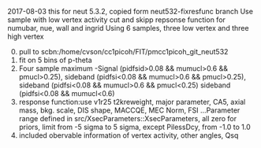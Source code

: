 2017-08-03
this for neut 5.3.2, copied form neut532-fixresfunc branch
Use sample with low vertex activity cut and skipp repsonse function for numubar, nue, wall and ingrid
Using 6 samples, three low vertex and three high vertex

0. pull to scbn:/home/cvson/cc1picoh/FIT/pmcc1picoh_git_neut532
1. fit on 5 bins of p-theta 
2. Four sample maximum -Signal (pidfsid>0.08 && mumucl>0.6 && pmucl>0.25), sideband (pidfsi<0.08 && mumucl>0.6 && pmucl>0.25), sideband (pidfsi<0.08 && mumucl>0.6 && pmucl<0.25) sideband (pidfsi<0.08 && mumucl<0.6)
3. response function:use v1r25 t2kreweight, major parameter, CA5, axial mass, bkg. scale, DIS shape, MACCQE, MEC Norm, FSI
...Parameter range defined in src/XsecParameters::XsecParameters, all zero for priors, limit from -5 sigma to 5 sigma, except PilessDcy, from -1.0 to 1.0
4. included obervable information of vertex activity, other angles, Qsq
